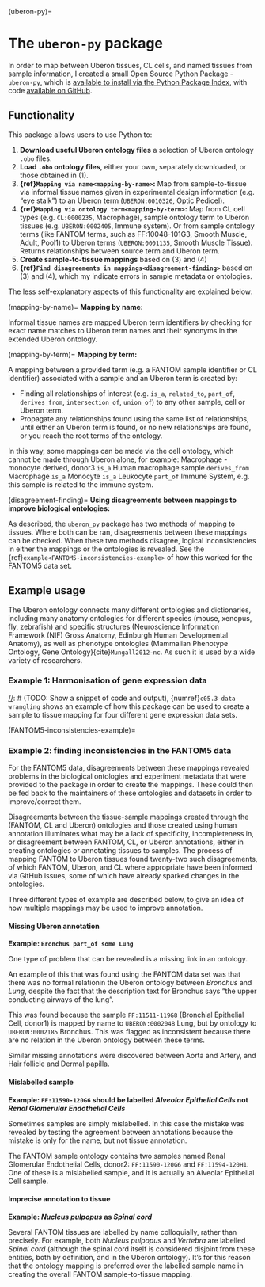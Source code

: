 (uberon-py)=
# The `uberon-py` package
[//]: # (TODO: Make Uberon-py a website and link to it)
[//]: # (TODO: Make a Zenodo for uberon-py and reference it here)
[//]: # (TODO: Explain Research Software Engineering approach)
[//]: # (TODO: Signpost this section)
[//]: # (TODO: make sure I am consistent about uberon-py/uberon_py)
[//]: # (TODO: Write roadmap/future work for this section, e.g. make the example public)
[//]: # (TODO: Link to documentation)

In order to map between Uberon tissues, CL cells, and named tissues from sample information, I created a small Open Source Python Package -  `uberon-py`, which is [available to install via the Python Package Index]([https://pypi.org/project/uberon-py/]), with code [available on GitHub](https://github.com/NatalieThurlby/uberon-py).

## Functionality
[//]: # (TODO: List what can be downloaded)

This package allows users to use Python to:
1. **Download useful Uberon ontology files** a selection of Uberon ontology `.obo` files.
2. **Load `.obo` ontology files**, either your own, separately downloaded, or those obtained in (1).
3. **{ref}`Mapping via name<mapping-by-name>`:** Map from sample-to-tissue via informal tissue names given in experimental design information (e.g. “eye stalk”) to an Uberon term (`UBERON:0010326`, Optic Pedicel).
4. **{ref}`Mapping via ontology term<mapping-by-term>`:** Map from CL cell types (e.g. `CL:0000235`, Macrophage), sample ontology term to Uberon tissues (e.g. `UBERON:0002405`, Immune system). Or from sample ontology terms (like FANTOM terms, such as FF:10048-101G3, Smooth Muscle, Adult, Pool1) to Uberon terms (`UBERON:0001135`, Smooth Muscle Tissue). Returns relationships between source term and Uberon term.
5. **Create sample-to-tissue mappings** based on (3) and (4)
6. **{ref}`Find disagreements in mappings<disagreement-finding>`** based on (3) and (4), which my indicate errors in sample metadata or ontologies.

The less self-explanatory aspects of this functionality are explained below:

(mapping-by-name)=
**Mapping by name:**

Informal tissue names are mapped Uberon term identifiers by checking for exact name matches to Uberon term names and their synonyms in the extended Uberon ontology.

(mapping-by-term)=
**Mapping by term:**

A mapping between a provided term (e.g. a FANTOM sample identifier or CL identifier) associated with a sample and an Uberon term is created by:
* Finding all relationships of interest (e.g. `is_a`, `related_to`, `part_of`, `derives_from`, `intersection_of`, `union_of`) to any other sample, cell or Uberon term.
* Propagate any relationships found using the same list of relationships, until either an Uberon term is found, or no new relationships are found, or you reach the root terms of the ontology. 

In this way, some mappings can be made via the cell ontology, which cannot be made through Uberon alone, for example: Macrophage - monocyte derived, donor3 `is_a` Human macrophage sample `derives_from` Macrophage `is_a` Monocyte `is_a` Leukocyte `part_of` Immune System, e.g. this sample is related to the immune system.

(disagreement-finding)=
**Using disagreements between mappings to improve biological ontologies:**

As described, the `uberon_py` package has two methods of mapping to tissues. 
Where both can be ran, disagreements between these mappings can be checked. 
When these two methods disagree, logical inconsistencies in either the mappings or the ontologies is revealed. 
See the {ref}`example<FANTOM5-inconsistencies-example>` of how this worked for the FANTOM5 data set.

## Example usage
[//]: # (TODO: Add citation)
The Uberon ontology connects many different ontologies and dictionaries, including many anatomy ontologies for different species (mouse, xenopus, fly, zebrafish) and specific structures (Neuroscience Information Framework (NIF) Gross Anatomy, Edinburgh Human Developmental Anatomy), as well as phenotype ontologies (Mammalian Phenotype Ontology, Gene Ontology){cite}`Mungall2012-nc`.
As such it is used by a wide variety of researchers.

### Example 1: Harmonisation of gene expression data
[//]: # (TODO: Show a snippet of code and output),
{numref}`c05.3-data-wrangling` shows an example of how this package can be used to create a sample to tissue mapping for four different gene expression data sets.

(FANTOM5-inconsistencies-example)=
### Example 2: finding inconsistencies in the FANTOM5 data
[//]: # (TODO: Add a table here of all the inconsistencies)
For the FANTOM5 data, disagreements between these mappings revealed problems in the biological ontologies and experiment metadata that were provided to the package in order to create the mappings. 
These could then be fed back to the maintainers of these ontologies and datasets in order to improve/correct them. 

Disagreements between the tissue-sample mappings created through the (FANTOM, CL and Uberon) ontologies and those created using human annotation illuminates what may be a lack of specificity, incompleteness in, or disagreement between FANTOM, CL, or Uberon annotations, either in creating ontologies or annotating tissues to samples. 
The process of mapping FANTOM to Uberon tissues found twenty-two such disagreements, of which FANTOM, Uberon, and CL where appropriate have been informed via GitHub issues, some of which have already sparked changes in the ontologies. 

Three different types of example are described below, to give an idea of how multiple mappings may be used to improve annotation.

#### Missing Uberon annotation
**Example: `Bronchus part_of some Lung`**

One type of problem that can be revealed is a missing link in an ontology.

An example of this that was found using the FANTOM data set was that there was no formal relationin the Uberon ontology between *Bronchus* and *Lung*, despite the fact that the description text for Bronchus says “the upper conducting airways of the lung”.

This was found because the sample `FF:11511-119G8` (Bronchial Epithelial Cell, donor1) is mapped by name to `UBERON:0002048` Lung, but by ontology to `UBERON:0002185` Bronchus. 
This was flagged as inconsistent because there are no relation in the Uberon ontology between these terms.

Similar missing annotations were discovered between Aorta and Artery, and Hair follicle and Dermal papilla.

#### Mislabelled sample
**Example: `FF:11590-120G6` should be labelled _Alveolar Epithelial Cells_ not _Renal Glomerular Endothelial Cells_**

Sometimes samples are simply mislabelled.
In this case the mistake was revealed by testing the agreement between annotations because the mistake is only for the name, but not tissue annotation.

[//]: # (TODO: Link to other person who found this on researchgate/wherever)
The FANTOM sample ontology contains two samples named Renal Glomerular Endothelial Cells, donor2: `FF:11590-120G6` and `FF:11594-120H1`. 
One of these is a mislabelled sample, and it is actually an Alveolar Epithelial Cell sample.

#### Imprecise annotation to tissue
__Example: *Nucleus pulpopus* as *Spinal cord*__

Several FANTOM tissues are labelled by name colloquially, rather than precisely. 
For example, both *Nucleus pulpopus* and *Vertebra* are labelled *Spinal cord* (although the spinal cord itself is considered disjoint from these entities, both by definition, and in the Uberon ontology).
It’s for this reason that the ontology mapping is preferred over the labelled sample name in creating the overall FANTOM sample-to-tissue mapping.